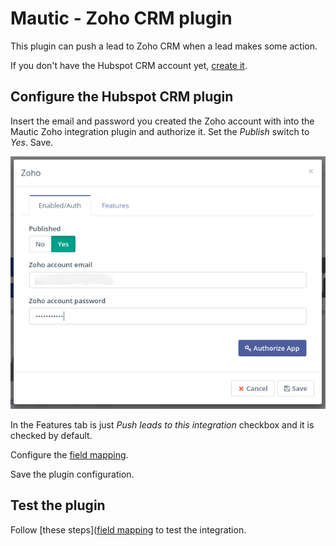 # Mautic - Zoho CRM plugin

This plugin can push a lead to Zoho CRM when a lead makes some action.

If you don't have the Hubspot CRM account yet, [create it](https://www.zoho.com/crm/).

## Configure the Hubspot CRM plugin

Insert the email and password you created the Zoho account with into the Mautic Zoho integration plugin and authorize it. Set the *Publish* switch to *Yes*. Save.

![Zoho CRM Plugin configuration](/plugins/media/plugins-zoho-authorization.png "Zoho CRM Plugin configuration")

In the Features tab is just *Push leads to this integration* checkbox and it is checked by default.

Configure the [field mapping](/plugins/field_mapping.html).

Save the plugin configuration.

## Test the plugin

Follow [these steps]([field mapping](/plugins/integration_test.html) to test the integration.
